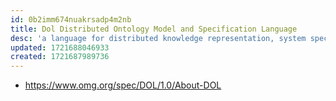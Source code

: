 ```yaml
---
id: 0b2imm674nuakrsadp4m2nb
title: Dol Distributed Ontology Model and Specification Language
desc: 'a language for distributed knowledge representation, system specification and model-driven development designed to achieve integration and interoperability of ontologies, specifications and models'
updated: 1721688046933
created: 1721687989736
---
```


- https://www.omg.org/spec/DOL/1.0/About-DOL